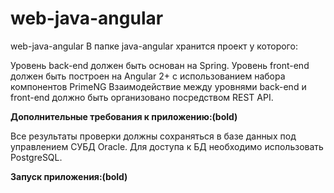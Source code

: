 # web-java-angular
web-java-angular
В папке java-angular хранится проект у которого:

Уровень back-end должен быть основан на Spring.
Уровень front-end должен быть построен на Angular 2+ с использованием набора компонентов PrimeNG
Взаимодействие между уровнями back-end и front-end должно быть организовано посредством REST API.



**Дополнительные требования к приложению:(bold)**

Все результаты проверки должны сохраняться в базе данных под управлением СУБД Oracle.
Для доступа к БД необходимо использовать PostgreSQL.


**Запуск приложения:(bold)**

